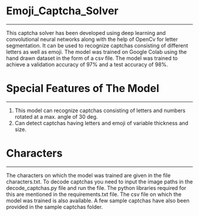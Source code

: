 # Emoji_Captcha_Solver
-----------------------------------------------------------------------------------------------------------------------------------------------------------------
This captcha solver has been developed using deep learning and convolutional neural networks along with the help of OpenCv for letter segmentation. It can be used to recognize captchas consisting of different letters as well as emoji. The model was trained on Google Colab using the hand drawn dataset in the form of a csv file. The model was trained to achieve a validation accuracy of 97% and a test accuracy of 98%.

#   Special Features of The Model
------------------------------------------------------------------------------------------------------------------------------------------------------------------
1. This model can recognize captchas consisting of letters and numbers rotated at a max. angle of 30 deg.
2. Can detect captchas having letters and emoji of variable thickness and size.

# Characters
-------------------------------------------------------------------------------------------------------------------------------------------------------------------
The characters on which the model was trained are given in the file characters.txt.
To decode captchas you need to input the image paths in the decode_captchas.py file and run the file. The python libraries required for this are mentioned in the requirements.txt file. The csv file on which the model was trained is also available. A few sample captchas have also been provided in the sample captchas folder.
